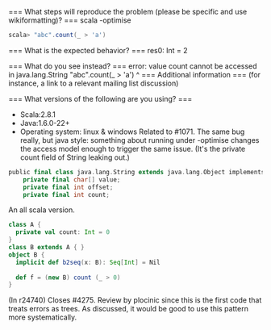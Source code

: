 === What steps will reproduce the problem (please be specific and use wikiformatting)? ===
scala -optimise

```scala
scala> "abc".count(_ > 'a')
```



=== What is the expected behavior? ===
res0: Int = 2


=== What do you see instead? ===
error: value count cannot be accessed in java.lang.String
"abc".count(_ > 'a')
      ^
=== Additional information ===
(for instance, a link to a relevant mailing list discussion)

=== What versions of the following are you using? ===
  - Scala:2.8.1
  - Java:1.6.0-22+
  - Operating system: linux & windows
Related to #1071.  The same bug really, but java style: something about running under -optimise changes the access model enough to trigger the same issue. (It's the private count field of String leaking out.)

```scala
public final class java.lang.String extends java.lang.Object implements java.io.Serializable,java.lang.Comparable,java.lang.CharSequence{
    private final char[] value;
    private final int offset;
    private final int count;
```
An all scala version.
```scala
class A {
  private val count: Int = 0
}
class B extends A { }
object B {
  implicit def b2seq(x: B): Seq[Int] = Nil
  
  def f = (new B) count (_ > 0)
}
```
(In r24740) Closes #4275. Review by plocinic since this is the first code that treats errors as trees. As discussed, it would be good to use this pattern more systematically.
